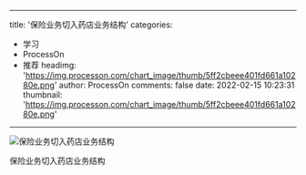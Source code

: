 
---
title: '保险业务切入药店业务结构'
categories: 
 - 学习
 - ProcessOn
 - 推荐
headimg: 'https://img.processon.com/chart_image/thumb/5ff2cbeee401fd661a10280e.png'
author: ProcessOn
comments: false
date: 2022-02-15 10:23:31
thumbnail: 'https://img.processon.com/chart_image/thumb/5ff2cbeee401fd661a10280e.png'
---

<div>   
<img class="thumb" alt="保险业务切入药店业务结构" src="https://img.processon.com/chart_image/thumb/5ff2cbeee401fd661a10280e.png" referrerpolicy="no-referrer">
<p>保险业务切入药店业务结构</p>  
</div>
            